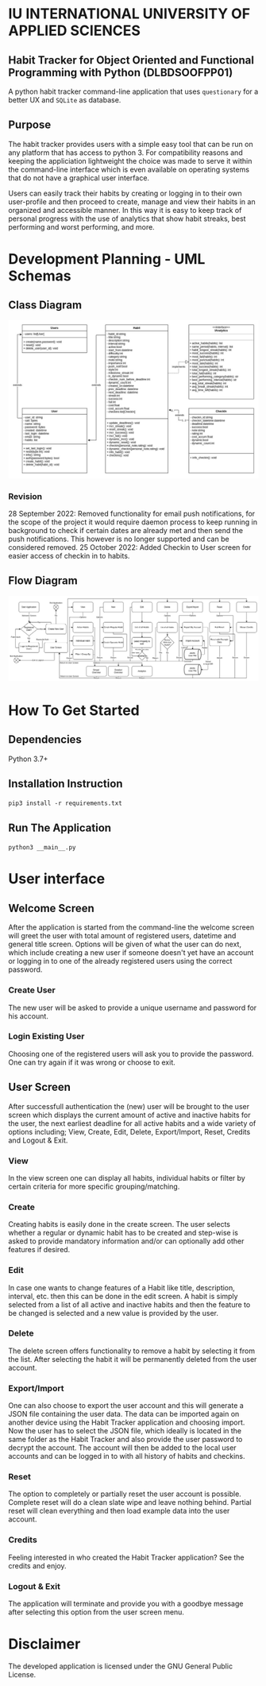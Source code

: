 # IU INTERNATIONAL UNIVERSITY OF APPLIED SCIENCES
## Habit Tracker for Object Oriented and Functional Programming with Python (DLBDSOOFPP01)
A python habit tracker command-line application that uses `questionary` for a better UX and `SQLite` as database.

## Purpose
The habit tracker provides users with a simple easy tool that can be run on any platform that has access to python 3.
For compatibility reasons and keeping the appliciation lightweight the choice was made to serve it within the command-line interface which is even available on operating systems that do not have a graphical user interface.

Users can easily track their habits by creating or logging in to their own user-profile and then proceed to create, manage and view their habits in an organized and accessible manner. In this way it is easy to keep track of personal progress with the use of analytics that show habit streaks, best performing and worst performing, and more.

# Development Planning - UML Schemas
## Class Diagram
![Alt text](Images/UML.jpg?raw=true "UML Class Diagram")
### Revision
28 September 2022: Removed functionality for email push notifications, for the scope of the project it would require daemon process to keep running in background to check if certain dates are already met and then send the push notifications. This however is no longer supported and can be considered removed.
25 October 2022: Added Checkin to User screen for easier access of checkin in to habits.
## Flow Diagram
![Alt text](Images/Flow-Diagram.jpg?raw=true "UML Flow Diagram")

# How To Get Started
## Dependencies
Python 3.7+
## Installation Instruction
`pip3 install -r requirements.txt`
## Run The Application
`python3 __main__.py`

# User interface
## Welcome Screen
After the application is started from the command-line the welcome screen will greet the user with total amount of registered users, datetime and general title screen.
Options will be given of what the user can do next, which include creating a new user if someone doesn't yet have an account or logging in to one of the already registered users using the correct password.
### Create User
The new user will be asked to provide a unique username and password for his account.
### Login Existing User
Choosing one of the registered users will ask you to provide the password. One can try again if it was wrong or choose to exit.
## User Screen
After successfull authentication the (new) user will be brought to the user screen which displays the current amount of active and inactive habits for the user, the next earliest deadline for all active habits and a wide variety of options including; View, Create, Edit, Delete, Export/Import, Reset, Credits and Logout & Exit.
### View
In the view screen one can display all habits, individual habits or filter by certain criteria for more specific grouping/matching.
### Create
Creating habits is easily done in the create screen. The user selects whether a regular or dynamic habit has to be created and step-wise is asked to provide mandatory information and/or can optionally add other features if desired.
### Edit
In case one wants to change features of a Habit like title, description, interval, etc. then this can be done in the edit screen. A habit is simply selected from a list of all active and inactive habits and then the feature to be changed is selected and a new value is provided by the user.
### Delete
The delete screen offers functionality to remove a habit by selecting it from the list. After selecting the habit it will be permanently deleted from the user account.
### Export/Import
One can also choose to export the user account and this will generate a JSON file containing the user data. The data can be imported again on another device using the Habit Tracker application and choosing import. Now the user has to select the JSON file, which ideally is located in the same folder as the Habit Tracker and also provide the user password to decrypt the account. The account will then be added to the local user accounts and can be logged in to with all history of habits and checkins.
### Reset
The option to completely or partially reset the user account is possible. Complete reset will do a clean slate wipe and leave nothing behind. Partial reset will clean everything and then load example data into the user account.
### Credits
Feeling interested in who created the Habit Tracker application? See the credits and enjoy.
### Logout & Exit
The application will terminate and provide you with a goodbye message after selecting this option from the user screen menu.

# Disclaimer
The developed application is licensed under the GNU General Public License.
